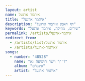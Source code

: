 ```yaml
---
layout: artist
name: איתמר ארגעל
title: "איתמר ארגעל"
description: "דף האמן איתמר ארגעל"
keywords: "שירים, מוזיקה, איתמר ארגעל"
permalink: /artists/איתמר-ארגעל
redirect_from:
  - /artists/list/איתמר ארגעל
  - /artists/איתמר-ארגעל/
songs:
  - number: "48528"
    name: "ז''ך וישר הושיעה נא"
    album: "סינגלים"
    artist: "איתמר ארגעל"
---
```


